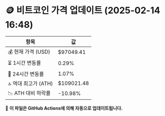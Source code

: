 # 🪙 비트코인 가격 업데이트 (2025-02-14 16:48)

| 항목                | 값 |
|--------------------|----------------|
| 💰 현재 가격 (USD) | $97049.41 |
| ⏳ 1시간 변동률    | 0.29% |
| 📆 24시간 변동률   | 1.07% |
| 🔝 역대 최고가 (ATH) | $109021.48 |
| 📉 ATH 대비 하락률 | -10.98% |

🔄 **이 파일은 GitHub Actions에 의해 자동으로 업데이트됩니다.**
